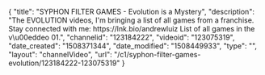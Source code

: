 {
    "title": "SYPHON FILTER GAMES - Evolution is a Mystery",
    "description": "The EVOLUTION videos, I'm bringing a list of all games from a franchise. Stay connected with me: https:\/\/lnk.bio\/andrewluiz List of all games in the v\u00eddeo 01.",
    "channelid": "123184222",
    "videoid": "123075319",
    "date_created": "1508371344",
    "date_modified": "1508449933",
    "type": "",
    "layout": "channelVideo",
    "url": "\/c1\/syphon-filter-games-evolution\/123184222-123075319"
}